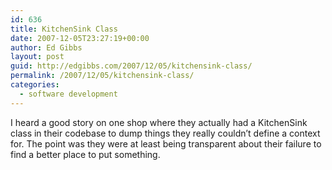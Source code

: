 ```yaml
---
id: 636
title: KitchenSink Class
date: 2007-12-05T23:27:19+00:00
author: Ed Gibbs
layout: post
guid: http://edgibbs.com/2007/12/05/kitchensink-class/
permalink: /2007/12/05/kitchensink-class/
categories:
  - software development
---
```

I heard a good story on one shop where they actually had a KitchenSink class in their codebase to dump things they really couldn&#8217;t define a context for. The point was they were at least being transparent about their failure to find a better place to put something.